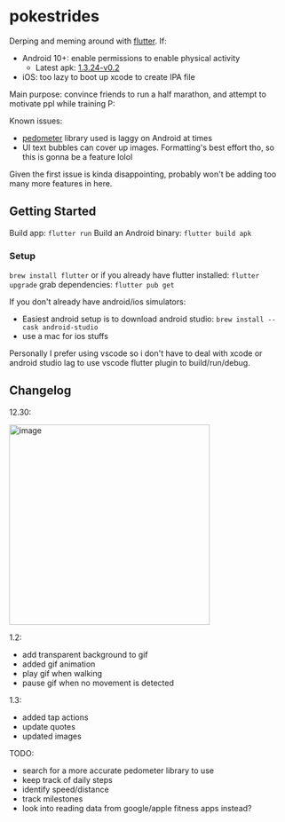 # pokestrides

Derping and meming around with [flutter](https://docs.flutter.dev/). If:
- Android 10+: enable permissions to enable physical activity
  - Latest apk: [1.3.24-v0.2](https://drive.google.com/file/d/1OYvTdZhNSNoNmprPsJnYhkUHgr8nSuDH/view?usp=sharing)
- iOS: too lazy to boot up xcode to create IPA file

Main purpose: convince friends to run a half marathon, and attempt to motivate ppl while training P:

Known issues:
- [pedometer](https://pub.dev/packages/pedometer) library used is laggy on Android at times
- UI text bubbles can cover up images. Formatting's best effort tho, so this is gonna be a feature lolol

Given the first issue is kinda disappointing, probably won't be adding too many more features in here.

## Getting Started

Build app: `flutter run`
Build an Android binary: `flutter build apk`

### Setup
`brew install flutter`
or if you already have flutter installed: 
`flutter upgrade` 
grab dependencies:
`flutter pub get`

If you don't already have android/ios simulators:
- Easiest android setup is to download android studio:
`brew install --cask android-studio`
- use a mac for ios stuffs

Personally I prefer using vscode so i don't have to deal with xcode or android studio lag to use vscode flutter plugin to build/run/debug.

## Changelog

12.30:

<img width="361" alt="image" src="https://github.com/schen22/pokestrides/assets/6363626/960a37cc-f91f-4242-a3b4-b46e6dfb6206">

1.2:
- add transparent background to gif
- added gif animation
- play gif when walking
- pause gif when no movement is detected

1.3:
- added tap actions
- update quotes
- updated images

TODO:
- search for a more accurate pedometer library to use
- keep track of daily steps
- identify speed/distance
- track milestones
- look into reading data from google/apple fitness apps instead?